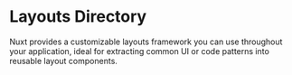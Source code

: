 # Layouts Directory

Nuxt provides a customizable layouts framework you can use throughout your application, ideal for extracting common UI or code patterns into reusable layout components.
